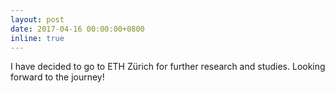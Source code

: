 ```yaml
---
layout: post
date: 2017-04-16 00:00:00+0800
inline: true
---
```


I have decided to go to ETH Zürich for further research and studies. Looking forward to the journey!
